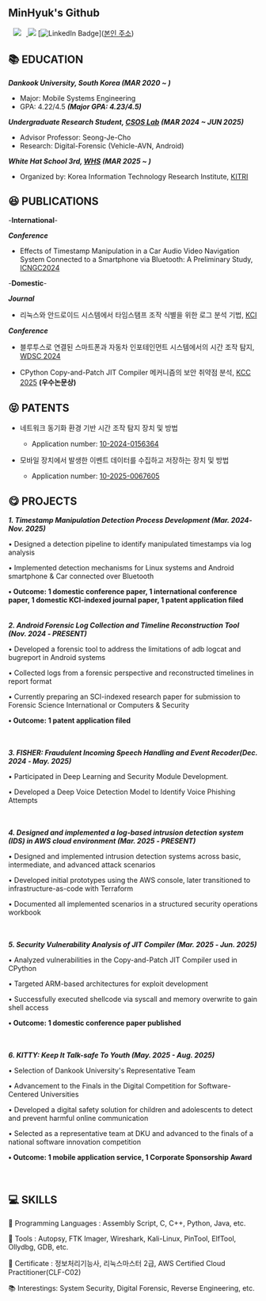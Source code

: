 ## MinHyuk's Github
<a href="cgumgek8@dankook.ac.kr"> <img src="https://img.shields.io/badge/cgumgek8@dankook.ac.kr-d14836?style=flat&logo=Gmail&logoColor=white&link=mailto:swiftie1230@gmail.com" style="height : auto; margin-left : 10px; margin-right : 10px;"/> </a>
<a href="https://github.com/Mindol7/Mindol7/blob/main/Minhyuk_CV.pdf"><img src="https://img.shields.io/badge/CV-informational?style=flat&logo=adobeacrobatreader&logoColor=white&color=blue"/></a>
[![LinkedIn Badge](http://img.shields.io/badge/-LinkedIn-0072b1?style=flat&logo=linkedin&link=https://www.linkedin.com/in/minhyuk-cho-b4196a326/)]([본인 주소](https://www.linkedin.com/in/minhyuk-cho-b4196a326/))

## 📚 EDUCATION

***Dankook University, South Korea (MAR 2020 ~ )***

- Major: Mobile Systems Engineering
- GPA: 4.22/4.5 ***(Major GPA: 4.23/4.5)***
  
***Undergraduate Research Student, [CSOS Lab](http://securesw.dankook.ac.kr/index.html) (MAR 2024 ~ JUN 2025)***

- Advisor Professor: Seong-Je-Cho
- Research: Digital-Forensic (Vehicle-AVN, Android)

***White Hat School 3rd, [WHS](https://whitehatschool.kr/) (MAR 2025 ~ )***

- Organized by: Korea Information Technology Research Institute, [KITRI](http://www.kitri.re.kr/kitri/main/main.web)

## 😆 PUBLICATIONS

-**International**-

 ***Conference***
- Effects of Timestamp Manipulation in a Car Audio Video Navigation System Connected to a Smartphone via Bluetooth: A Preliminary Study, [ICNGC2024](https://github.com/Mindol7/CSOS-Lab/blob/main/Paper/International/ICNGC2024/Effects%20of%20Timestamp%20Manipulation%20in%20a%20Car%20Audio%20Video%20Navigation%20System%20Connected%20to%20a%20Smartphone%20via%20Bluetooth%20-%20A%20Preliminary%20Study.pdf)

-**Domestic**-

***Journal***
- 리눅스와 안드로이드 시스템에서 타임스탬프 조작 식별을 위한 로그 분석 기법, [KCI](https://github.com/Mindol7/CSOS-Lab/blob/main/Paper/Domestic/Journal/%EB%A6%AC%EB%88%85%EC%8A%A4%EC%99%80%20%EC%95%88%EB%93%9C%EB%A1%9C%EC%9D%B4%EB%93%9C%20%EC%8B%9C%EC%8A%A4%ED%85%9C%EC%97%90%EC%84%9C%20%ED%83%80%EC%9E%84%EC%8A%A4%ED%83%AC%ED%94%84.pdf)

***Conference***
- 블루투스로 연결된 스마트폰과 자동차 인포테인먼트 시스템에서의 시간 조작 탐지, [WDSC 2024](https://github.com/Mindol7/CSOS-Lab/blob/main/Paper/Domestic/Conference/WDSC2024/%EB%B8%94%EB%A3%A8%ED%88%AC%EC%8A%A4%EB%A1%9C%20%EC%97%B0%EA%B2%B0%EB%90%9C%20%EC%8A%A4%EB%A7%88%ED%8A%B8%ED%8F%B0%EA%B3%BC%20%EC%9E%90%EB%8F%99%EC%B0%A8%20%EC%9D%B8%ED%8F%AC%ED%85%8C%EC%9D%B8%EB%A8%BC%ED%8A%B8%20%EC%8B%9C%EC%8A%A4%ED%85%9C%EC%97%90%EC%84%9C%EC%9D%98%20%EC%8B%9C%EA%B0%84%20%EC%A1%B0%EC%9E%91%20%ED%83%90%EC%A7%80.pdf)

- CPython Copy-and-Patch JIT Compiler 메커니즘의 보안 취약점 분석, [KCC 2025](https://github.com/Mindol7/CSOS-Lab/blob/main/Paper/Domestic/Conference/KCC2025/CPython%20Copy-and-Patch%20JIT%20Compiler%20%EB%A9%94%EC%BB%A4%EB%8B%88%EC%A6%98%EC%9D%98%20%EB%B3%B4%EC%95%88%20%EC%B7%A8%EC%95%BD%EC%A0%90%20%EB%B6%84%EC%84%9D.pdf) **(우수논문상)**

## 😝 PATENTS

- 네트워크 동기화 환경 기반 시간 조작 탐지 장치 및 방법
  - Application number: [10-2024-0156364](https://github.com/Mindol7/CSOS-Lab/tree/main/Patent/1)
    
- 모바일 장치에서 발생한 이벤트 데이터를 수집하고 저장하는 장치 및 방법 
  - Application number: [10-2025-0067605](https://github.com/Mindol7/CSOS-Lab/tree/main/Patent/2)
 
## 😋 PROJECTS
***1. Timestamp Manipulation Detection Process Development	(Mar. 2024‑ Nov. 2025)***

  •	Designed a detection pipeline to identify manipulated timestamps via log analysis

  •	Implemented detection mechanisms for Linux systems and Android smartphone & Car connected over Bluetooth

  **•	Outcome: 1 domestic conference paper, 1 international conference paper, 1 domestic KCI-indexed journal paper, 1 patent application filed**<br>
<br><br>
***2. Android Forensic Log Collection and Timeline Reconstruction Tool	(Nov. 2024 ‑ PRESENT)***

•	Developed a forensic tool to address the limitations of adb logcat and bugreport in Android systems

•	Collected logs from a forensic perspective and reconstructed timelines in report format

•	Currently preparing an SCI-indexed research paper for submission to Forensic Science International or Computers & Security

**•	Outcome: 1 patent application filed**<br>
<br><br>   


***3. FISHER: Fraudulent Incoming Speech Handling and Event Recoder(Dec. 2024 ‑ May. 2025)***

•	Participated in Deep Learning and Security Module Development.

•	Developed a Deep Voice Detection Model to Identify Voice Phishing Attempts<br>
<br><br>   


***4. Designed and implemented a log-based intrusion detection system (IDS) in AWS cloud environment	(Mar. 2025 ‑ PRESENT)***

•	Designed and implemented intrusion detection systems across basic, intermediate, and advanced attack scenarios

•	Developed initial prototypes using the AWS console, later transitioned to infrastructure-as-code with Terraform

•	Documented all implemented scenarios in a structured security operations workbook<br>
<br><br>   



***5. Security Vulnerability Analysis of JIT Compiler (Mar. 2025 ‑ Jun. 2025)***

•	Analyzed vulnerabilities in the Copy-and-Patch JIT Compiler used in CPython

•	Targeted ARM-based architectures for exploit development

•	Successfully executed shellcode via syscall and memory overwrite to gain shell access

**•	Outcome: 1 domestic conference paper published**<br>
<br><br>

***6. KITTY: Keep It Talk-safe To Youth (May. 2025 - Aug. 2025)***

• Selection of Dankook University's Representative Team 

• Advancement to the Finals in the Digital Competition for Software-Centered Universities 

• Developed a digital safety solution for children and adolescents to detect and prevent harmful online communication  

• Selected as a representative team at DKU and advanced to the finals of a national software innovation competition  

**• Outcome: 1 mobile application service, 1 Corporate Sponsorship Award<br>**
<br><br>

## 💻 SKILLS
  
📕 Programming Languages : Assembly Script, C, C++, Python, Java, etc.

🧰 Tools : Autopsy, FTK Imager, Wireshark, Kali-Linux, PinTool, ElfTool, Ollydbg, GDB, etc.

🌱 Certificate : 정보처리기능사, 리눅스마스터 2급, AWS Certified Cloud Practitioner(CLF-C02)

📚 Interestings: System Security, Digital Forensic, Reverse Engineering, etc.

